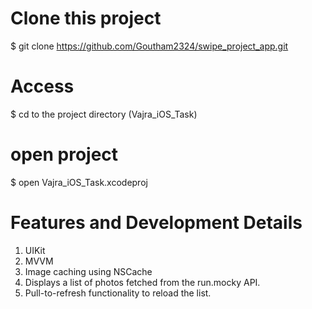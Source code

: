 # Clone this project
$ git clone [https://github.com/Goutham2324/swipe_project_app.git ](https://github.com/Goutham2324/Vajra_iOS_Task.git)

# Access
$ cd to the project directory (Vajra_iOS_Task)

# open project
$ open Vajra_iOS_Task.xcodeproj


# Features and Development Details
1. UIKit
2. MVVM
3. Image caching using NSCache
4. Displays a list of photos fetched from the run.mocky API.
5. Pull-to-refresh functionality to reload the list.
